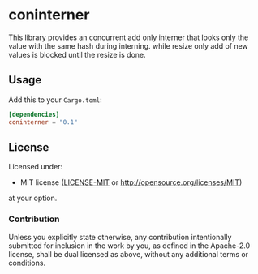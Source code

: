 coninterner
============

This library provides an concurrent add only interner that looks only the value with the same hash during interning.
while resize only add of new values is blocked until the resize is done.

## Usage

Add this to your `Cargo.toml`:

```toml
[dependencies]
coninterner = "0.1"
```

## License

Licensed under:
 * MIT license ([LICENSE-MIT](LICENSE-MIT) or http://opensource.org/licenses/MIT)

at your option.

### Contribution

Unless you explicitly state otherwise, any contribution intentionally submitted
for inclusion in the work by you, as defined in the Apache-2.0 license, shall be dual licensed as above, without any
additional terms or conditions.
